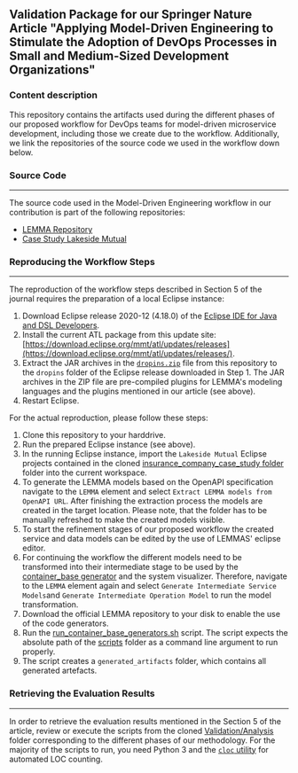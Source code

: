 ## Validation Package for our Springer Nature Article "Applying Model-Driven Engineering to Stimulate the Adoption of DevOps Processes in Small and Medium-Sized Development Organizations"
### Content description
This repository contains the artifacts used during the different phases of our proposed workflow for DevOps teams for model-driven microservice development, including those we create due to the workflow. Additionally, we link the repositories of the source code we used in the workflow down below. 

### Source Code
---
The source code used in the Model-Driven Engineering workflow in our contribution is part of the following repositories:
- [LEMMA Repository](https://github.com/SeelabFhdo/lemma)
- [Case Study Lakeside Mutual](https://github.com/Microservice-API-Patterns/LakesideMutual)

### Reproducing the Workflow Steps
---
The reproduction of the workflow steps described in Section 5 of the journal requires the preparation of a local Eclipse instance:
1. Download Eclipse release 2020-12 (4.18.0) of the [Eclipse IDE for Java and DSL Developers](https://www.eclipse.org/downloads/packages/release/2020-12/r/eclipse-ide-java-and-dsl-developers).
2. Install the current ATL package from this update site: [https://download.eclipse.org/mmt/atl/updates/releases](https://download.eclipse.org/mmt/atl/updates/releases/).
3. Extract the JAR archives in the [`dropins.zip`](https://github.com/SeelabFhdo/jss2020/blob/master/dropins.zip) file from this repository to the `dropins` folder of the Eclipse release downloaded in Step 1. The JAR archives in the ZIP file are pre-compiled plugins for LEMMA's modeling languages and the plugins mentioned in our article (see above).
4. Restart Eclipse.

For the actual reproduction, please follow these steps:
1. Clone this repository to your harddrive.
2. Run the prepared Eclipse instance (see above).
3. In the running Eclipse instance, import the `Lakeside Mutual` Eclipse projects contained in the cloned [insurance_company_case_study folder](https://github.com/SeelabFhdo/SN2021/tree/master/insurance_company_case_study) folder into the current workspace.
4. To generate the LEMMA models based on the OpenAPI specification navigate to the `LEMMA` element and select `Extract LEMMA models from OpenAPI URL`. After finishing the extraction process the models are created in the target location. Please note, that the folder has to be manually refreshed to make the created models visible. 
5. To start the refinement stages of our proposed workflow the created service and data models can be edited by the use of LEMMAS' eclipse editor.
6. For continuing the workflow the different models need to be transformed into their intermediate stage to be used by the [container_base generator](https://github.com/SeelabFhdo/lemma/tree/master/code%20generators/de.fhdo.lemma.model_processing.code_generation.container_base) and the system visualizer. Therefore, navigate to the `LEMMA` element again and select `Generate Intermediate Service Models`and `Generate Intermediate Operation Model` to run the model transformation.
7. Download the official LEMMA repository to your disk to enable the use of the code generators.
8. Run the [run_container_base_generators.sh](https://github.com/SeelabFhdo/SN2021/blob/master/run_container_base_generators.sh) script. The script expects the absolute path of the [scripts](https://github.com/SeelabFhdo/lemma/tree/master/scripts) folder as a command line argument to run properly. 
9. The script creates a `generated_artifacts` folder, which contains all generated artefacts. 

### Retrieving the Evaluation Results
---
In order to retrieve the evaluation results mentioned in the Section 5 of the article, review or execute the scripts from the cloned [Validation/Analysis](https://github.com/SeelabFhdo/jss2020/tree/master/Validation/Analysis) folder corresponding to the different phases of our methodology. For the majority of the scripts to run, you need Python 3 and the [`cloc` utility](https://github.com/AlDanial/cloc) for automated LOC counting.